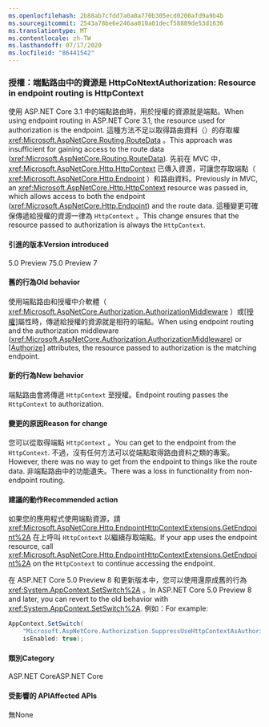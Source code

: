 ```yaml
---
ms.openlocfilehash: 2b88ab7cfdd7a0a0a770b305ecd0200afd9a9b4b
ms.sourcegitcommit: 2543a78be6e246aa010a01decf58889de53d1636
ms.translationtype: MT
ms.contentlocale: zh-TW
ms.lasthandoff: 07/17/2020
ms.locfileid: "86441542"
---
```

### <a name="authorization-resource-in-endpoint-routing-is-httpcontext"></a><span data-ttu-id="49e1b-101">授權：端點路由中的資源是 HttpCoNtext</span><span class="sxs-lookup"><span data-stu-id="49e1b-101">Authorization: Resource in endpoint routing is HttpContext</span></span>

<span data-ttu-id="49e1b-102">使用 ASP.NET Core 3.1 中的端點路由時，用於授權的資源就是端點。</span><span class="sxs-lookup"><span data-stu-id="49e1b-102">When using endpoint routing in ASP.NET Core 3.1, the resource used for authorization is the endpoint.</span></span> <span data-ttu-id="49e1b-103">這種方法不足以取得路由資料（）的存取權 <xref:Microsoft.AspNetCore.Routing.RouteData> 。</span><span class="sxs-lookup"><span data-stu-id="49e1b-103">This approach was insufficient for gaining access to the route data (<xref:Microsoft.AspNetCore.Routing.RouteData>).</span></span> <span data-ttu-id="49e1b-104">先前在 MVC 中， <xref:Microsoft.AspNetCore.Http.HttpContext> 已傳入資源，可讓您存取端點（ <xref:Microsoft.AspNetCore.Http.Endpoint> ）和路由資料。</span><span class="sxs-lookup"><span data-stu-id="49e1b-104">Previously in MVC, an <xref:Microsoft.AspNetCore.Http.HttpContext> resource was passed in, which allows access to both the endpoint (<xref:Microsoft.AspNetCore.Http.Endpoint>) and the route data.</span></span> <span data-ttu-id="49e1b-105">這種變更可確保傳遞給授權的資源一律為 `HttpContext` 。</span><span class="sxs-lookup"><span data-stu-id="49e1b-105">This change ensures that the resource passed to authorization is always the `HttpContext`.</span></span>

#### <a name="version-introduced"></a><span data-ttu-id="49e1b-106">引進的版本</span><span class="sxs-lookup"><span data-stu-id="49e1b-106">Version introduced</span></span>

<span data-ttu-id="49e1b-107">5.0 Preview 7</span><span class="sxs-lookup"><span data-stu-id="49e1b-107">5.0 Preview 7</span></span>

#### <a name="old-behavior"></a><span data-ttu-id="49e1b-108">舊的行為</span><span class="sxs-lookup"><span data-stu-id="49e1b-108">Old behavior</span></span>

<span data-ttu-id="49e1b-109">使用端點路由和授權中介軟體（ <xref:Microsoft.AspNetCore.Authorization.AuthorizationMiddleware> ）或[[授權]](xref:Microsoft.AspNetCore.Authorization.AuthorizeAttribute)屬性時，傳遞給授權的資源就是相符的端點。</span><span class="sxs-lookup"><span data-stu-id="49e1b-109">When using endpoint routing and the authorization middleware (<xref:Microsoft.AspNetCore.Authorization.AuthorizationMiddleware>) or [[Authorize]](xref:Microsoft.AspNetCore.Authorization.AuthorizeAttribute) attributes, the resource passed to authorization is the matching endpoint.</span></span>

#### <a name="new-behavior"></a><span data-ttu-id="49e1b-110">新的行為</span><span class="sxs-lookup"><span data-stu-id="49e1b-110">New behavior</span></span>

<span data-ttu-id="49e1b-111">端點路由會將傳遞 `HttpContext` 至授權。</span><span class="sxs-lookup"><span data-stu-id="49e1b-111">Endpoint routing passes the `HttpContext` to authorization.</span></span>

#### <a name="reason-for-change"></a><span data-ttu-id="49e1b-112">變更的原因</span><span class="sxs-lookup"><span data-stu-id="49e1b-112">Reason for change</span></span>

<span data-ttu-id="49e1b-113">您可以從取得端點 `HttpContext` 。</span><span class="sxs-lookup"><span data-stu-id="49e1b-113">You can get to the endpoint from the `HttpContext`.</span></span> <span data-ttu-id="49e1b-114">不過，沒有任何方法可以從端點取得路由資料之類的專案。</span><span class="sxs-lookup"><span data-stu-id="49e1b-114">However, there was no way to get from the endpoint to things like the route data.</span></span> <span data-ttu-id="49e1b-115">非端點路由中的功能遺失。</span><span class="sxs-lookup"><span data-stu-id="49e1b-115">There was a loss in functionality from non-endpoint routing.</span></span>

#### <a name="recommended-action"></a><span data-ttu-id="49e1b-116">建議的動作</span><span class="sxs-lookup"><span data-stu-id="49e1b-116">Recommended action</span></span>

<span data-ttu-id="49e1b-117">如果您的應用程式使用端點資源，請 <xref:Microsoft.AspNetCore.Http.EndpointHttpContextExtensions.GetEndpoint%2A> 在上呼叫 `HttpContext` 以繼續存取端點。</span><span class="sxs-lookup"><span data-stu-id="49e1b-117">If your app uses the endpoint resource, call <xref:Microsoft.AspNetCore.Http.EndpointHttpContextExtensions.GetEndpoint%2A> on the `HttpContext` to continue accessing the endpoint.</span></span>

<span data-ttu-id="49e1b-118">在 ASP.NET Core 5.0 Preview 8 和更新版本中，您可以使用還原成舊的行為 <xref:System.AppContext.SetSwitch%2A> 。</span><span class="sxs-lookup"><span data-stu-id="49e1b-118">In ASP.NET Core 5.0 Preview 8 and later, you can revert to the old behavior with <xref:System.AppContext.SetSwitch%2A>.</span></span> <span data-ttu-id="49e1b-119">例如：</span><span class="sxs-lookup"><span data-stu-id="49e1b-119">For example:</span></span>

```csharp
AppContext.SetSwitch(
    "Microsoft.AspNetCore.Authorization.SuppressUseHttpContextAsAuthorizationResource",
    isEnabled: true);
```

#### <a name="category"></a><span data-ttu-id="49e1b-120">類別</span><span class="sxs-lookup"><span data-stu-id="49e1b-120">Category</span></span>

<span data-ttu-id="49e1b-121">ASP.NET Core</span><span class="sxs-lookup"><span data-stu-id="49e1b-121">ASP.NET Core</span></span>

#### <a name="affected-apis"></a><span data-ttu-id="49e1b-122">受影響的 API</span><span class="sxs-lookup"><span data-stu-id="49e1b-122">Affected APIs</span></span>

<span data-ttu-id="49e1b-123">無</span><span class="sxs-lookup"><span data-stu-id="49e1b-123">None</span></span>

<!--

#### Affected APIs

Not detectable via API analysis

-->
